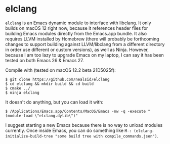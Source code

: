 # elclang

`elclang` is an Emacs dynamic module to interface with libclang.  It only builds on macOS 12 right now, because it references header files for building Emacs modules directly from the Emacs.app bundle.  It also requires LLVM installed by Homebrew (there will probably be forthcoming changes to support building against LLVM/libclang from a different directory in order use different or custom versions), as well as Ninja.  However, because I am too lazy to upgrade Emacs on my laptop, I can say it has been tested on both Emacs 26 & Emacs 27.

Compile with (tested on macOS 12.2 beta 21D5025f):

```
$ git clone https://github.com/nealsid/elclang
$ cd elclang && mkdir build && cd build
$ cmake ../
$ ninja elclang
```

It doesn't do anything, but you can load it with:

```
$ /Applications/Emacs.app/Contents/MacOS/Emacs -nw -q -execute "(module-load \"elclang.dylib\")"
```

I suggest starting a new Emacs because there is no way to unload modules currently.  Once inside Emacs, you can do something like `M-: (elclang-initialize-build-tree "some build tree with compile_commands.json")`.
